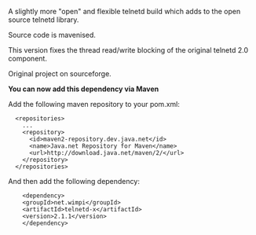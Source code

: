 A slightly more "open" and flexible telnetd build which adds to the open source telnetd library.

Source code is mavenised.

This version fixes the thread read/write blocking of the original telnetd 2.0 component.

Original project on sourceforge.

**You can now add this dependency via Maven**

Add the following maven repository to your pom.xml:
```
  <repositories>
    ...
    <repository>
      <id>maven2-repository.dev.java.net</id>
      <name>Java.net Repository for Maven</name>
      <url>http://download.java.net/maven/2/</url>
    </repository>
  </repositories>

```

And then add the following dependency:

```
    <dependency>
	<groupId>net.wimpi</groupId>
	<artifactId>telnetd-x</artifactId>
	<version>2.1.1</version>
    </dependency>

```